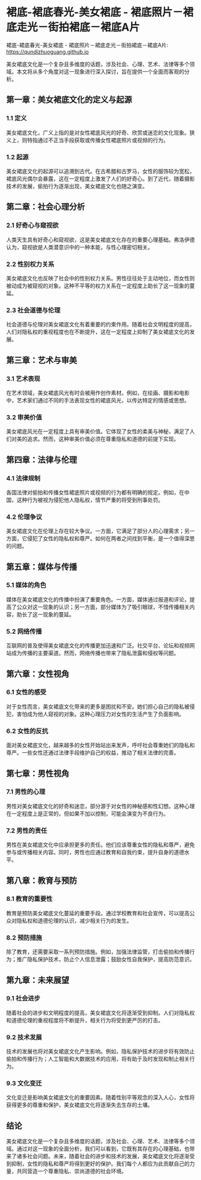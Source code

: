 # 裙底-裙底春光-美女裙底 - 裙底照片－裙底走光－街拍裙底－裙底A片

裙底-裙底春光-美女裙底 - 裙底照片－裙底走光－街拍裙底－裙底A片: <https://qundizhuoguang.github.io>

美女裙底文化是一个复杂且多维度的话题，涉及社会、心理、艺术、法律等多个领域。本文将从多个角度对这一现象进行深入探讨，旨在提供一个全面而客观的分析。

## 第一章：美女裙底文化的定义与起源

### 1.1 定义

美女裙底文化，广义上指的是对女性裙底风光的好奇、欣赏或迷恋的文化现象。狭义上，则特指通过不正当手段获取或传播女性裙底照片或视频的行为。

### 1.2 起源

美女裙底文化的起源可以追溯到古代。在古希腊和古罗马，女性的服饰较为宽松，裙底风光偶尔会暴露，这在一定程度上激发了人们的好奇心。到了近代，随着摄影技术的发展，偷拍行为逐渐出现，美女裙底文化也随之演变。

## 第二章：社会心理分析

### 2.1 好奇心与窥视欲

人类天生具有好奇心和窥视欲，这是美女裙底文化存在的重要心理基础。弗洛伊德认为，窥视欲是人类潜意识中的一种本能，与性心理密切相关。

### 2.2 性别权力关系

美女裙底文化也反映了社会中的性别权力关系。男性往往处于主动地位，而女性则被动成为被窥视的对象。这种不平等的权力关系在一定程度上助长了这一现象的蔓延。

### 2.3 社会道德与伦理

社会道德与伦理对美女裙底文化有着重要的约束作用。随着社会文明程度的提高，人们对隐私权的重视程度也在不断提升，这在一定程度上抑制了美女裙底文化的发展。

## 第三章：艺术与审美

### 3.1 艺术表现

在艺术领域，美女裙底风光有时会被用作创作素材。例如，在绘画、摄影和电影中，艺术家们通过不同的手法表现女性的裙底风光，以传达特定的情感或思想。

### 3.2 审美价值

美女裙底风光在一定程度上具有审美价值。它体现了女性的柔美与神秘，满足了人们对美的追求。然而，这种审美价值必须在尊重隐私和道德的前提下实现。

## 第四章：法律与伦理

### 4.1 法律规制

各国法律对偷拍和传播女性裙底照片或视频的行为都有明确的规定。例如，在中国，这种行为被视为侵犯他人隐私权，情节严重的将受到刑事处罚。

### 4.2 伦理争议

美女裙底文化在伦理上存在较大争议。一方面，它满足了部分人的心理需求；另一方面，它侵犯了女性的隐私权和尊严。如何在两者之间找到平衡，是一个值得深思的问题。

## 第五章：媒体与传播

### 5.1 媒体的角色

媒体在美女裙底文化的传播中扮演了重要角色。一方面，媒体通过报道和评论，提高了公众对这一现象的认识；另一方面，部分媒体为了吸引眼球，不惜传播相关内容，助长了这一现象的蔓延。

### 5.2 网络传播

互联网的普及使得美女裙底文化的传播更加迅速和广泛。社交平台、论坛和视频网站成为传播的主要渠道。然而，网络传播也带来了隐私泄露和侵权等问题。

## 第六章：女性视角

### 6.1 女性的感受

对于女性而言，美女裙底文化带来的更多是困扰和不安。她们担心自己的隐私被侵犯，害怕成为他人窥视的对象。这种心理压力对女性的生活产生了负面影响。

### 6.2 女性的反抗

面对美女裙底文化，越来越多的女性开始站出来发声，呼吁社会尊重她们的隐私和尊严。一些女性还通过法律手段维护自己的权益，推动了相关法律的完善。

## 第七章：男性视角

### 7.1 男性的心理

男性对美女裙底文化的好奇和迷恋，部分源于对女性的神秘感和性幻想。这种心理在一定程度上是正常的，但如果不加以控制，可能会演变为不良行为。

### 7.2 男性的责任

男性在美女裙底文化中应承担更多的责任。他们应该尊重女性的隐私和尊严，避免参与或传播相关内容。同时，男性也应通过教育和自我约束，提升自身的道德水平。

## 第八章：教育与预防

### 8.1 教育的重要性

教育是预防美女裙底文化蔓延的重要手段。通过学校教育和社会宣传，可以提高公众对隐私权和道德伦理的认识，减少相关行为的发生。

### 8.2 预防措施

除了教育，还需要采取一系列预防措施。例如，加强法律监管，打击偷拍和传播行为；推广隐私保护技术，防止个人信息泄露；鼓励女性自我保护，提高防范意识。

## 第九章：未来展望

### 9.1 社会进步

随着社会的进步和文明程度的提高，美女裙底文化将逐渐受到抑制。人们对隐私权和道德伦理的重视程度将不断提升，相关行为将受到更严厉的打击。

### 9.2 技术发展

技术的发展也将对美女裙底文化产生影响。例如，隐私保护技术的进步将有效防止偷拍和传播行为；人工智能和大数据技术的应用，将有助于及时发现和制止相关行为。

### 9.3 文化变迁

文化变迁是影响美女裙底文化的重要因素。随着性别平等观念的深入人心，女性将获得更多的尊重和保护，美女裙底文化将逐渐失去生存的土壤。

## 结论

美女裙底文化是一个复杂且多维度的话题，涉及社会、心理、艺术、法律等多个领域。通过对这一现象的全面分析，我们可以看到，它既有其存在的心理基础，也带来了诸多社会问题。未来，随着社会的进步和技术的发展，美女裙底文化将逐渐受到抑制，女性的隐私和尊严将得到更好的保护。我们每个人都应为此贡献自己的力量，共同营造一个尊重隐私、崇尚道德的社会环境。